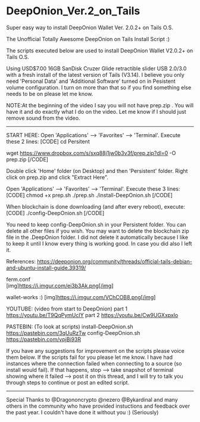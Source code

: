 # DeepOnion_Ver.2_on_Tails
Super easy way to install DeepOnion Wallet Ver. 2.0.2+ on Tails O.S.

The Unofficial Totally Awesome DeepOnion on Tails Install Script :)

The scripts executed below are used to install DeepOnion Wallet V2.0.2+ on Tails O.S.

Using USD$7.00 16GB SanDisk Cruzer Glide retractible slider USB 2.0/3.0 with a fresh install of the 
latest version of Tails (V3.14). I believe you only need 'Personal Data' and 
'Additional Software' turned on in Pesistent volume configuration. I turn on more than that so if
you find something else needs to be on please let me know.

NOTE:At the beginning of the video I say you will not have prep.zip . You will have it and do exactly what I do on the video. Let me know if I should just remove sound from the video.
***************************************************************************************

START HERE:
Open 'Applications' --> 'Favorites' --> 'Terminal'.
Execute these 2 lines:
[CODE]
cd Persitent

wget https://www.dropbox.com/s/sxq88j1jw0b3v3f/prep.zip?dl=0 -O prep.zip
[/CODE]

Double click 'Home' folder (on Desktop) and then 'Persistent' folder.
Right click on prep.zip and click "Extract Here".

Open 'Applications' --> 'Favorites' --> 'Terminal'.
Execute these 3 lines:
[CODE]
chmod +x prep.sh
./prep.sh
./install-DeepOnion.sh
[/CODE]

When blockchain is done downloading (and after every reboot), execute: 
[CODE]
./config-DeepOnion.sh
[/CODE]

You need to keep config-DeepOnion.sh in your Persistent folder. You can delete all other files if you wish.
You may want to delete the blockchain zip file in the .DeepOnion folder. I did not delete it automatically because I like to keep it until I know every thing is working good. In case you did also I left it.


References:
https://deeponion.org/community/threads/official-tails-debian-and-ubuntu-install-guide.39319/    

ferm.conf                  
     [img]https://i.imgur.com/ei3b3Ak.png[/img]
     
wallet-works :)
     [img]https://i.imgur.com/VChCOB8.png[/img]

YOUTUBE:   (video from start to DeepOnion)
part 1  https://youtu.be/T9QqPymUcIY
part 2  https://youtu.be/Cw9UGXxpxlo

PASTEBIN: (To look at scripts)
install-DeepOnion.sh https://pastebin.com/3qUuRzTw
config-DeepOnion.sh  https://pastebin.com/vpjBi93R 
 
If you have any suggestions for improvement on the scripts please voice them below.
If the scripts fail for you please let me know. I have had instances where the connection failed when connecting to a source (so install would fail). If that happens, stop --> take snapshot of terminal showing where it failed --> post it on this thread, and I will try to talk you through steps to continue or post an edited script. 
     
***************************************************************************************     
Special Thanks to @Dragononcrypto @nezero @Bykardinal and many others in the community who have provided instuctions and feedback over the past year. I couldn't have done it without you :) (Seriously)


